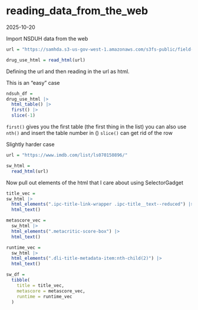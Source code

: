 reading_data_from_the_web
================
2025-10-20

Import NSDUH data from the web

``` r
url = "https://samhda.s3-us-gov-west-1.amazonaws.com/s3fs-public/field-uploads/2k15StateFiles/NSDUHsaeShortTermCHG2015.htm"

drug_use_html = read_html(url)
```

Defining the url and then reading in the url as html.

This is an “easy” case

``` r
ndsuh_df =
drug_use_html |> 
  html_table() |> 
  first() |> 
  slice(-1)
```

`first()` gives you the first table (the first thing in the list) you
can also use `nth()` and insert the table number in () `slice()` can get
rid of the row

Slightly harder case

``` r
url = "https://www.imdb.com/list/ls070150896/"

sw_html =
  read_html(url)
```

Now pull out elements of the html that I care about using SelectorGadget

``` r
title_vec =
sw_html |> 
  html_elements(".ipc-title-link-wrapper .ipc-title__text--reduced") |> 
  html_text()

metascore_vec =
  sw_html |> 
  html_elements(".metacritic-score-box") |> 
  html_text()

runtime_vec =
  sw_html |> 
  html_elements(".dli-title-metadata-item:nth-child(2)") |> 
  html_text()

sw_df =
  tibble(
    title = title_vec,
    metascore = metascore_vec,
    runtime = runtime_vec
  )
```
